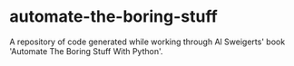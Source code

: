 # automate-the-boring-stuff

A repository of code generated while working through Al Sweigerts' book 'Automate The Boring Stuff With Python'.
